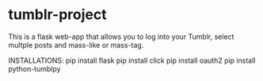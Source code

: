 # tumblr-project
This is a flask web-app that allows you to log into your Tumblr, select multple posts and mass-like or mass-tag. 

INSTALLATIONS:
    pip install flask
    pip install click
    pip install oauth2
    pip install python-tumblpy

